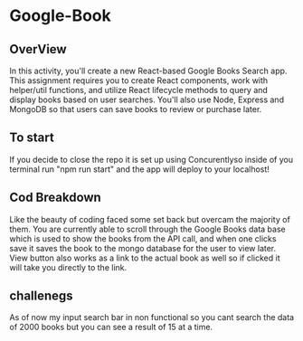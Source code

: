 # Google-Book 
 
## OverView
In this activity, you'll create a new React-based Google Books Search app. This assignment requires you to create React components, work with helper/util functions, and utilize React lifecycle methods to query and display books based on user searches. You'll also use Node, Express and MongoDB so that users can save books to review or purchase later.

## To start
If you decide to close the repo it is set up using Concurentlyso inside of you terminal run "npm run start" and the app will deploy to your localhost!

## Cod Breakdown
Like the beauty of coding faced some set back but overcam the majority of them. You are currently able to scroll through the Google Books data base which is used to show the books from the API call, and when one clicks save it saves the book to the mongo database for the user to view later. View button also works as a link to the actual book as well so if clicked it will take you directly to the link. 

## challenegs
As of now my input search bar in non functional so you cant search the data of 2000 books but you can see a result of 15 at a time. 
 
